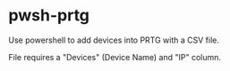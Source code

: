 # pwsh-prtg
Use powershell to add devices into PRTG with a CSV file.

File requires a "Devices" (Device Name) and "IP" column.
